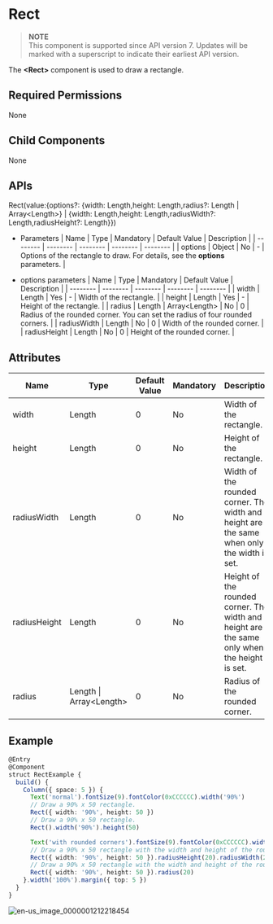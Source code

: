 # Rect


> **NOTE**<br>
> This component is supported since API version 7. Updates will be marked with a superscript to indicate their earliest API version.


The **<Rect\>** component is used to draw a rectangle.


## Required Permissions

None


## Child Components

None


## APIs

Rect(value:{options?: {width: Length,height: Length,radius?: Length | Array&lt;Length&gt;} | {width: Length,height: Length,radiusWidth?: Length,radiusHeight?: Length}})

- Parameters
  | Name | Type | Mandatory | Default Value | Description | 
  | -------- | -------- | -------- | -------- | -------- |
  | options | Object | No | - | Options of the rectangle to draw. For details, see the **options** parameters. | 

- options parameters
  | Name | Type | Mandatory | Default Value | Description | 
  | -------- | -------- | -------- | -------- | -------- |
  | width | Length | Yes | - | Width of the rectangle. | 
  | height | Length | Yes | - | Height of the rectangle. | 
  | radius | Length \| Array&lt;Length&gt; | No | 0 | Radius of the rounded corner. You can set the radius of four rounded corners. | 
  | radiusWidth | Length | No | 0 | Width of the rounded corner. | 
  | radiusHeight | Length | No | 0 | Height of the rounded corner. | 


## Attributes

| Name | Type | Default Value | Mandatory | Description | 
| -------- | -------- | -------- | -------- | -------- |
| width | Length | 0 | No | Width of the rectangle. | 
| height | Length | 0 | No | Height of the rectangle. | 
| radiusWidth | Length | 0 | No | Width of the rounded corner. The width and height are the same when only the width is set. | 
| radiusHeight | Length | 0 | No | Height of the rounded corner. The width and height are the same only when the height is set. | 
| radius | Length \| Array&lt;Length&gt; | 0 | No | Radius of the rounded corner. | 


## Example

  
```ts
@Entry
@Component
struct RectExample {
  build() {
    Column({ space: 5 }) {
      Text('normal').fontSize(9).fontColor(0xCCCCCC).width('90%')
      // Draw a 90% x 50 rectangle.
      Rect({ width: '90%', height: 50 })
      // Draw a 90% x 50 rectangle.
      Rect().width('90%').height(50)

      Text('with rounded corners').fontSize(9).fontColor(0xCCCCCC).width('90%')
      // Draw a 90% x 50 rectangle with the width and height of the rounded corner being 20.
      Rect({ width: '90%', height: 50 }).radiusHeight(20).radiusWidth(20)
      // Draw a 90% x 50 rectangle with the width and height of the rounded corner being 20.
      Rect({ width: '90%', height: 50 }).radius(20)
    }.width('100%').margin({ top: 5 })
  }
}
```

![en-us_image_0000001212218454](figures/en-us_image_0000001212218454.png)